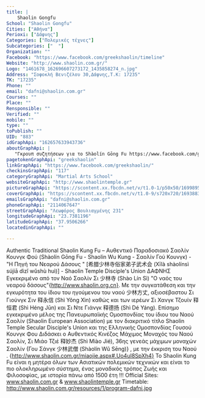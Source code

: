 ```yaml
---
title: |
    Shaolin Gongfu
School: "Shaolin Gongfu"
Cities: ["Αθήνα"]
Perioxi: ["Δάφνης"]
Categories: ["Πολεμικές τέχνες"]
Subcategories: ["  "]
Organization: ""
Facebook: "https://www.facebook.com/greekshaolin/timeline"
Website: "http://www.shaolin.com.gr/"
Logo: "1461678_162696607273172_1435858274_n.jpg"
Address: "Σοφοκλή Βενιζέλου 30,Δάφνης,Τ.Κ: 17235"
TK: "17235"
Phone: ""
email: "dafni@shaolin.com.gr"
Courses: ""
Place: ""
Rensponsible: ""
Verified: ""
mobile: ""
type: ""
toPublish: ""
UID: "883"
idGraphApi: "162657633943736"
aboutGraphApi: | 
   "Γκρουπ συζητήσεων για το Shàolín Gōng Fu https://www.facebook.com/groups/626583440711221/ Site www.shaolin.com.gr"
pagetokenGraphApi: "greekshaolin"
linkGraphApi: "https://www.facebook.com/greekshaolin/"
checkinsGraphApi: "117"
categoryGraphApi: "Martial Arts School"
websiteGraphApi: "http://www.shaolintemple.gr"
pictureGraphApi: "https://scontent.xx.fbcdn.net/v/t1.0-1/p50x50/16998953_596886893854139_3917885794546204449_n.jpg?oh=f33bac08bbe1ce52915d89ca0180fc29&amp;oe=5B4930F7"
coverGraphApi: "https://scontent.xx.fbcdn.net/v/t1.0-9/s720x720/16938833_596887137187448_6748717244571330374_n.jpg?oh=ed080d7984ccb5e461a06ac2e51ec9f5&amp;oe=5B3A718F"
emailsGraphApi: "dafni@shaolin.com.gr"
phoneGraphApi: "2114067647"
streetGraphApi: "Λεωφόρος Βουλιαγμένης 231"
longitudeGraphApi: "23.7381196"
latitudeGraphApi: "37.9506266"
locatedinGraphApi: ""

---
```


Authentic Traditional Shaolin Kung Fu – Αυθεντικό Παραδοσιακό Σαολίν Κουνγκ Φού (Shàolín Gōng Fu - Shaolin Wu Kung - Σαολίν Γού Κουνγκ) - &quot;Η Πηγή του Νεαρού Δάσους &quot; [希腊少林寺俗家弟子武术会 (Xīlà shàolínsì sújiā dìzǐ wǔshù huì)] - Shaolin Temple Disciple&#39;s Union ΔΑΦΝΗΣ Εγκεκριμένο από τον Ναό Σαολίν Σι 少林寺 (Shào Lín Sì) &quot;Ο ναός του νεαρού δάσους&quot;{http://www.shaolin.org.cn}. Με την συγκατάθεση και την εγκυρότητα του ίδιου του ηγούμενου του ναού 少林方丈, αξιοσέβαστου Σι Γιούνγκ Σιν 释永信 (Shì Yǒng Xìn) καθώς και των ιερέων Σι Χανγκ Τζουίν 释恒君 (Shì Héng Jūn) και Σι Ντε Γιάνγκ 释德扬 (Shì Dé Yáng). Επίσημο εγκεκριμένο μέλος της Πανευρωπαϊκής Ομοσπονδίας του ίδιου του Ναού Σαολίν (Shaolin European Association) με τoν διακριτικό τίτλο Shaolin Temple Secular Disciple&#39;s Union και της Ελληνικής Ομοσπονδίας Γουσού Κουνγκ Φου Διδάσκει ο Αυθεντικός Κινέζος Μάχιμος Μοναχός του Ναού Σαολίν, Σι Μιάο Τζιέ 释妙杰 (Shì Miào Jié), 36ης γενεάς μάχιμων μοναχών Σαολίν {Γου Σάνγκ 少林武僧 (Shàolín Wǔ Sēng)} , με την έκκριση του Ναού . {http://www.shaolin.com.gr/miaojie.aspx#.Uo4uI8SpXh4} To Shaolin Kung Fu είναι η μητέρα όλων των Ασιατικών πολεμικών τεχνικών και είναι το πιο ολοκληρωμένο σύστημα, ένας μοναδικός τρόπος Ζωής και Φιλοσοφίας, με ιστορία πάνω από 1500 έτη !!! Official Sites: www.shaolin.com.gr &amp; www.shaolintemple.gr Timetable: http://www.shaolin.com.gr/resources/1/program-dafni.jpg 

